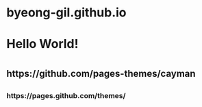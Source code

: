 # byeong-gil.github.io
<h1>
Hello World!
<h1>
<h2>
https://github.com/pages-themes/cayman
<h2>
<h3>
https://pages.github.com/themes/
<h3>
